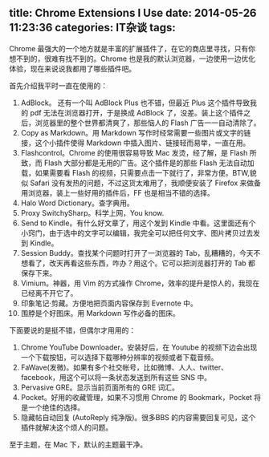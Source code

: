 title: Chrome Extensions I Use
date: 2014-05-26 11:23:36
categories: IT杂谈
tags:
---
Chrome 最强大的一个地方就是丰富的扩展插件了，在它的商店里寻找，只有你想不到的，很难有找不到的。Chrome 也是我的默认浏览器，一边使用一边优化体验，现在来说说我都用了哪些插件吧。

首先介绍我平时一直在使用的：

1. AdBlock。 还有一个叫 AdBlock Plus 也不错，但最近 Plus 这个插件导致我的 pdf 无法在浏览器打开，于是换成 AdBlock 了，没差。装上这个插件之后，浏览器里的整个世界都清爽了，那些恼人的 Flash 广告一一自动清除了。
2. Copy as Markdown。用 Markdown 写作时经常需要一些图片或文字的链接，这个小插件使得 Markdown 中插入图片、链接轻而易举，一直在用。
3. Flashcontrol。Chrome 的使用很容易导致 Mac 发烫，经了解，是 Flash 所致，而 Flash 大部分都是无用的广告。这个插件是的那些 Flash 无法自动加载，如果需要看 Flash 的视频，只需要点击一下就行了，非常方便。BTW,貌似 Safari 没有发热的问题，不过这货太难用了，我顺便安装了 Firefox 来做备用浏览器，装上一些好用的插件后，FF 也是相当不错的选择。
4. Halo Word Dictionary。查字典用。
5. Proxy SwitchySharp。科学上网，You know.
6. Send to Kindle。有什么好文章了，用这个发到 Kindle 中看。这里面还有个小窍门，由于选中的文字可以编辑，我完全可以把任何文字、图片拷贝过去发到 Kindle。
7. Session Buddy。查找某个问题时打开了一浏览器的 Tab，乱糟糟的，今天不想看了，改天再看这些东西，咋办？用这个。它可以把浏览器打开的 Tab 都保存下来。
8. Vimium。神器，用 Vim 的方式操作 Chrome，效率的提升是惊人的，我现在已经离不开它了。
9. 印象笔记·剪藏。方便地把页面内容保存到 Evernote 中。
10. 围脖是个好图床。用 Markdown 写作必备的图床。

下面要说的是挺不错，但偶尔才用用的：

1. Chrome YouTube Downloader。安装好后，在 Youtube 的视频下边会出现一个下载按钮，可以选择下载哪种分辨率的视频或者下载音频。
2. FaWave(发微)。如果有多个社交帐号，比如微博、人人、twitter、facebook，用这个可以将一条状态发送到所有这些 SNS 中。
3. Pervasive GRE。显示当前页面所有的 GRE 词汇。
4. Pocket。好用的收藏管理，如果不习惯用 Chrome 的 Bookmark，Pocket 将是一个绝佳的选择。
5. 隐藏帖自动回复 (AutoReply 纯净版)。很多BBS 的内容需要回复可见，这个插件就解决这个烦人的问题。

至于主题，在 Mac 下，默认的主题最干净。
